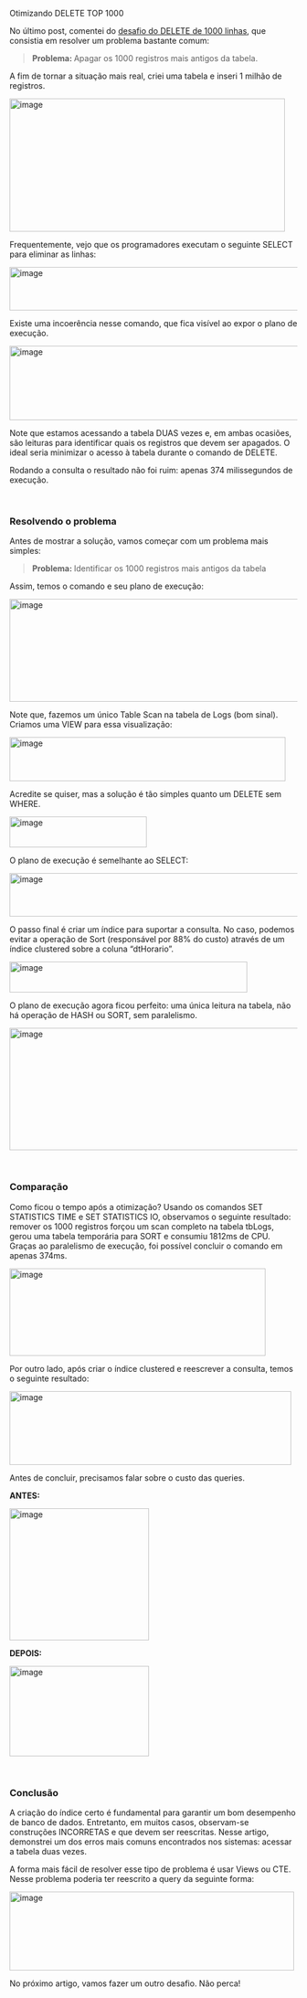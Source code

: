 <a link='https://blogs.msdn.microsoft.com/fcatae/2016/08/02/otimizando-delete-top-1000/'>Otimizando DELETE TOP 1000</a>
<p>No último post, comentei do <a href="https://blogs.msdn.microsoft.com/fcatae/2016/07/19/desafio-delete-1000-linhas/">desafio do DELETE de 1000 linhas</a>, que consistia em resolver um problema bastante comum:</p> <blockquote> <p><strong>Problema: </strong>Apagar os 1000 registros mais antigos da tabela.</p></blockquote> <p>A fim de tornar a situação mais real, criei uma tabela e inseri 1 milhão de registros.</p> <p><a href="https://msdnshared.blob.core.windows.net/media/2016/06/image385.png"><img title="image" style="border-top: 0px;border-right: 0px;border-bottom: 0px;padding-top: 0px;padding-left: 0px;border-left: 0px;padding-right: 0px" border="0" alt="image" src="https://msdnshared.blob.core.windows.net/media/2016/06/image_thumb279.png" width="482" height="233"></a></p> <p>Frequentemente, vejo que os programadores executam o seguinte SELECT para eliminar as linhas:</p> <p><a href="https://msdnshared.blob.core.windows.net/media/2016/06/image386.png"><img title="image" style="border-top: 0px;border-right: 0px;border-bottom: 0px;padding-top: 0px;padding-left: 0px;border-left: 0px;padding-right: 0px" border="0" alt="image" src="https://msdnshared.blob.core.windows.net/media/2016/06/image_thumb280.png" width="505" height="76"></a></p> <p>Existe uma incoerência nesse comando, que fica visível ao expor o plano de execução.</p> <p><a href="https://msdnshared.blob.core.windows.net/media/2016/06/image387.png"><img title="image" style="border-top: 0px;border-right: 0px;border-bottom: 0px;padding-top: 0px;padding-left: 0px;border-left: 0px;padding-right: 0px" border="0" alt="image" src="https://msdnshared.blob.core.windows.net/media/2016/06/image_thumb281.png" width="819" height="130"></a></p> <p>Note que estamos acessando a tabela DUAS vezes e, em ambas ocasiões, são leituras para identificar quais os registros que devem ser apagados. O ideal seria minimizar o acesso à tabela durante o comando de DELETE. </p> <p>Rodando a consulta o resultado não foi ruim: apenas 374 milissegundos de execução.</p> <p>&nbsp;</p> <h3>Resolvendo o problema</h3> <p>Antes de mostrar a solução, vamos começar com um problema mais simples:</p> <blockquote> <p><strong>Problema: </strong>Identificar os 1000 registros mais antigos da tabela</p></blockquote> <p>Assim, temos o comando e seu plano de execução:</p> <p><a href="https://msdnshared.blob.core.windows.net/media/2016/06/image388.png"><img title="image" style="border-top: 0px;border-right: 0px;border-bottom: 0px;padding-top: 0px;padding-left: 0px;border-left: 0px;padding-right: 0px" border="0" alt="image" src="https://msdnshared.blob.core.windows.net/media/2016/06/image_thumb282.png" width="508" height="180"></a></p> <p>Note que, fazemos um único Table Scan na tabela de Logs (bom sinal). Criamos uma VIEW para essa visualização:</p> <p><a href="https://msdnshared.blob.core.windows.net/media/2016/06/image389.png"><img title="image" style="border-top: 0px;border-right: 0px;border-bottom: 0px;padding-top: 0px;padding-left: 0px;border-left: 0px;padding-right: 0px" border="0" alt="image" src="https://msdnshared.blob.core.windows.net/media/2016/06/image_thumb283.png" width="483" height="77"></a></p> <p>Acredite se quiser, mas a solução é tão simples quanto um DELETE sem WHERE.</p> <p><a href="https://msdnshared.blob.core.windows.net/media/2016/06/image390.png"><img title="image" style="border-top: 0px;border-right: 0px;border-bottom: 0px;padding-top: 0px;padding-left: 0px;border-left: 0px;padding-right: 0px" border="0" alt="image" src="https://msdnshared.blob.core.windows.net/media/2016/06/image_thumb284.png" width="240" height="54"></a></p> <p>O plano de execução é semelhante ao SELECT:</p> <p><a href="https://msdnshared.blob.core.windows.net/media/2016/06/image391.png"><img title="image" style="border-top: 0px;border-right: 0px;border-bottom: 0px;padding-top: 0px;padding-left: 0px;border-left: 0px;padding-right: 0px" border="0" alt="image" src="https://msdnshared.blob.core.windows.net/media/2016/06/image_thumb285.png" width="594" height="76"></a></p> <p>O passo final é criar um índice para suportar a consulta. No caso, podemos evitar a operação de Sort (responsável por 88% do custo) através de um índice clustered sobre a coluna “dtHorario”. </p> <p><a href="https://msdnshared.blob.core.windows.net/media/2016/06/image392.png"><img title="image" style="border-top: 0px;border-right: 0px;border-bottom: 0px;padding-top: 0px;padding-left: 0px;border-left: 0px;padding-right: 0px" border="0" alt="image" src="https://msdnshared.blob.core.windows.net/media/2016/06/image_thumb286.png" width="416" height="54"></a></p> <p>O plano de execução agora ficou perfeito: uma única leitura na tabela, não há operação de HASH ou SORT, sem paralelismo.</p> <p><a href="https://msdnshared.blob.core.windows.net/media/2016/06/image393.png"><img title="image" style="border-top: 0px;border-right: 0px;border-bottom: 0px;padding-top: 0px;padding-left: 0px;border-left: 0px;padding-right: 0px" border="0" alt="image" src="https://msdnshared.blob.core.windows.net/media/2016/06/image_thumb287.png" width="610" height="214"></a></p> <p>&nbsp;</p> <h3>Comparação</h3> <p>Como ficou o tempo após a otimização? Usando os comandos SET STATISTICS TIME e SET STATISTICS IO, observamos o seguinte resultado: remover os 1000 registros forçou um scan completo na tabela tbLogs, gerou uma tabela temporária para SORT e consumiu 1812ms de CPU. Graças ao paralelismo de execução, foi possível concluir o comando em apenas 374ms.</p> <p><a href="https://msdnshared.blob.core.windows.net/media/2016/06/image394.png"><img title="image" style="border-top: 0px;border-right: 0px;border-bottom: 0px;padding-top: 0px;padding-left: 0px;border-left: 0px;margin: 0px;padding-right: 0px" border="0" alt="image" src="https://msdnshared.blob.core.windows.net/media/2016/06/image_thumb288.png" width="448" height="153"></a></p> <p>Por outro lado, após criar o índice clustered e reescrever a consulta, temos o seguinte resultado:</p> <p><a href="https://msdnshared.blob.core.windows.net/media/2016/06/image395.png"><img title="image" style="border-top: 0px;border-right: 0px;border-bottom: 0px;padding-top: 0px;padding-left: 0px;border-left: 0px;padding-right: 0px" border="0" alt="image" src="https://msdnshared.blob.core.windows.net/media/2016/06/image_thumb289.png" width="493" height="129"></a></p> <p>Antes de concluir, precisamos falar sobre o custo das queries.</p> <p><strong>ANTES:</strong></p> <p><a href="https://msdnshared.blob.core.windows.net/media/2016/06/image396.png"><img title="image" style="border-top: 0px;border-right: 0px;border-bottom: 0px;padding-top: 0px;padding-left: 0px;border-left: 0px;margin: 0px;padding-right: 0px" border="0" alt="image" src="https://msdnshared.blob.core.windows.net/media/2016/06/image_thumb290.png" width="244" height="231"></a></p> <p><strong>DEPOIS:</strong></p> <p><a href="https://msdnshared.blob.core.windows.net/media/2016/06/image397.png"><img title="image" style="border-top: 0px;border-right: 0px;border-bottom: 0px;padding-top: 0px;padding-left: 0px;border-left: 0px;margin: 0px;padding-right: 0px" border="0" alt="image" src="https://msdnshared.blob.core.windows.net/media/2016/06/image_thumb291.png" width="244" height="158"></a></p> <p>&nbsp;</p> <h3>Conclusão</h3> <p>A criação do índice certo é fundamental para garantir um bom desempenho de banco de dados. Entretanto, em muitos casos, observam-se construções INCORRETAS e que devem ser reescritas. Nesse artigo, demonstrei um dos erros mais comuns encontrados nos sistemas: acessar a tabela duas vezes. </p> <p>A forma mais fácil de resolver esse tipo de problema é usar Views ou CTE. Nesse problema poderia ter reescrito a query da seguinte forma:</p> <p><a href="https://msdnshared.blob.core.windows.net/media/2016/06/image398.png"><img title="image" style="border-top: 0px;border-right: 0px;border-bottom: 0px;padding-top: 0px;padding-left: 0px;border-left: 0px;padding-right: 0px" border="0" alt="image" src="https://msdnshared.blob.core.windows.net/media/2016/06/image_thumb292.png" width="498" height="138"></a></p> <p>No próximo artigo, vamos fazer um outro desafio. Não perca! </p>
